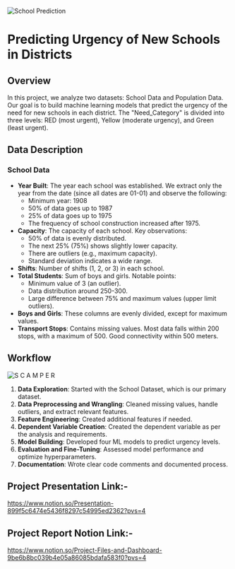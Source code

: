 
![School Prediction](https://github.com/user-attachments/assets/c1ecbb74-e025-47e4-a294-b82437ef7fef)



# Predicting Urgency of New Schools in Districts

## Overview
In this project, we analyze two datasets: School Data and Population Data. Our goal is to build machine learning models that predict the urgency of the need for new schools in each district. The "Need_Category" is divided into three levels: RED (most urgent), Yellow (moderate urgency), and Green (least urgent).

## Data Description
### School Data
- **Year Built**: The year each school was established. We extract only the year from the date (since all dates are 01-01) and observe the following:
  - Minimum year: 1908
  - 50% of data goes up to 1987
  - 25% of data goes up to 1975
  - The frequency of school construction increased after 1975.
- **Capacity**: The capacity of each school. Key observations:
  - 50% of data is evenly distributed.
  - The next 25% (75%) shows slightly lower capacity.
  - There are outliers (e.g., maximum capacity).
  - Standard deviation indicates a wide range.
- **Shifts**: Number of shifts (1, 2, or 3) in each school.
- **Total Students**: Sum of boys and girls. Notable points:
  - Minimum value of 3 (an outlier).
  - Data distribution around 250-300.
  - Large difference between 75% and maximum values (upper limit outliers).
- **Boys and Girls**: These columns are evenly divided, except for maximum values.
- **Transport Stops**: Contains missing values. Most data falls within 200 stops, with a maximum of 500. Good connectivity within 500 meters.

## Workflow
![S C A M P E R](https://github.com/user-attachments/assets/db9b93ab-1e87-4841-b327-94f9604c88a4)

1. **Data Exploration**: Started with the School Dataset, which is our primary dataset.
2. **Data Preprocessing and Wrangling**: Cleaned missing values, handle outliers, and extract relevant features.
3. **Feature Engineering**: Created additional features if needed.
4. **Dependent Variable Creation**: Created the dependent variable as per the analysis and requirements.
5. **Model Building**: Developed four ML models to predict urgency levels.
6. **Evaluation and Fine-Tuning**: Assessed model performance and optimize hyperparameters.
7. **Documentation**: Wrote clear code comments and documented process.

## Project Presentation Link:-
https://www.notion.so/Presentation-899f5c6474e5436f8297c54995ed2362?pvs=4

## Project Report Notion Link:-
https://www.notion.so/Project-Files-and-Dashboard-9be6b8bc039b4e05a86085bdafa583f0?pvs=4

